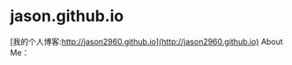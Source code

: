 # jason.github.io
[我的个人博客:http://jason2960.github.io](http://jason2960.github.io)
About Me： 



 



